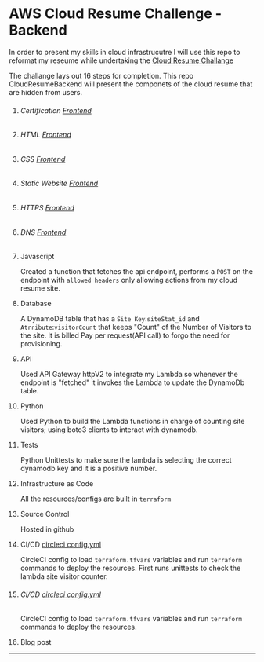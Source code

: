 # AWS Cloud Resume Challenge - Backend
In  order to present my skills in cloud infrastrucutre I will use this repo to reformat my reseume while undertaking the [ Cloud Resume Challange](https://cloudresumechallenge.dev/docs/the-challenge/aws/)

The challange lays out 16 steps for completion. This repo CloudResumeBackend will present the componets of the cloud resume that are hidden from users.

1. ###### Certification [Frontend](https://github.com/eacheamp/CloudResumeFrontend)

2. ###### HTML [Frontend](https://github.com/eacheamp/CloudResumeFrontend)

3. ###### CSS [Frontend](https://github.com/eacheamp/CloudResumeFrontend)

4. ###### Static Website [Frontend](https://github.com/eacheamp/CloudResumeFrontend)

5. ###### HTTPS [Frontend](https://github.com/eacheamp/CloudResumeFrontend)

6. ###### DNS [Frontend](https://github.com/eacheamp/CloudResumeFrontend)

 7. Javascript 

    Created a function that fetches the api endpoint, performs a `POST` on the endpoint with `allowed headers` only allowing actions from my cloud resume site.

 8. Database 
    
    A DynamoDB table that has a `Site Key`:`siteStat_id` and `Atrribute`:`visitorCount` that keeps "Count" of the Number of Visitors to the site. It is billed Pay per request(API call) to forgo the need for provisioning.

 9. API 
    
    Used API Gateway httpV2 to integrate my Lambda so whenever the endpoint is "fetched" it invokes the Lambda to update the DynamoDb table.
    
 10. Python

        Used Python to build the Lambda functions in charge of counting site visitors; using boto3 clients to interact with dynamodb.

11. Tests
    
    Python Unittests to make sure the lambda is selecting the correct dynamodb key and it is a positive number.

12. Infrastructure as Code

    All the resources/configs are built in `terraform`

13. Source Control 

    Hosted in github

14. CI/CD [circleci config.yml](https://github.com/eacheamp/CloudResumeFrontend/tree/main/.circleci)
    
    CircleCI config to load `terraform.tfvars` variables and run `terraform` commands to deploy the resources. First runs unittests to check the lambda site visitor counter.

15. ###### CI/CD [circleci config.yml](https://github.com/eacheamp/CloudResumeFrontend/tree/main/.circleci)

    CircleCI config to load `terraform.tfvars` variables and run `terraform` commands to deploy the resources.

16. Blog post
---